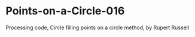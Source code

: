 # Points-on-a-Circle-016
Processing code, Circle filling points on a circle method, by Rupert Russell
